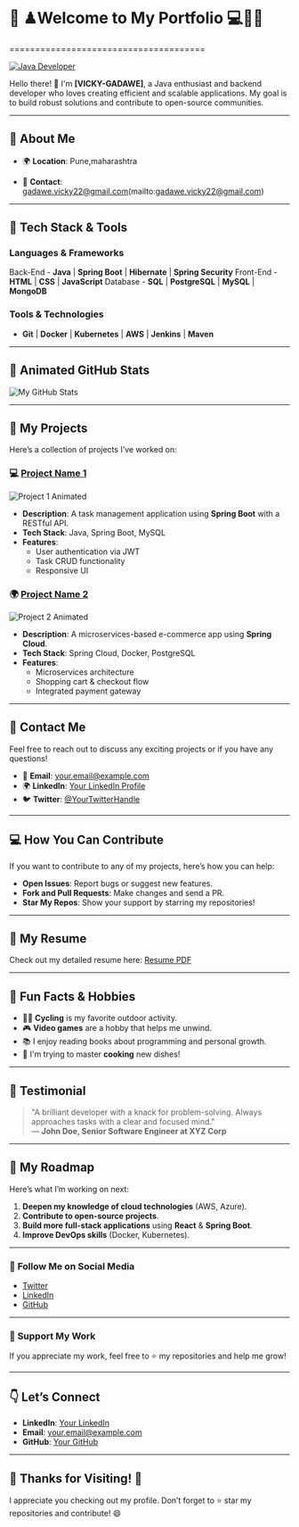 # 🌟 ♟Welcome to My  Portfolio 💻👨‍💻
======================================

[![Java Developer](https://img.shields.io/badge/Java-007396?style=flat&logo=java&logoColor=white)](https://www.oracle.com/java/)

Hello there! 👋 I'm **[VICKY-GADAWE]**, a Java enthusiast and backend developer who loves creating efficient and scalable applications. My goal is to build robust solutions and contribute to open-source communities.

----------------------------------------------------------------------------------------------------------------------------------------------------------------------------

## 🚀 **About Me**

- 🌍 **Location**: Pune,maharashtra

- 📧 **Contact**: gadawe.vicky22@gmail.com(mailto:gadawe.vicky22@gmail.com)

---

## 🌈 **Tech Stack & Tools**

### **Languages & Frameworks**

Back-End  - **Java** | **Spring Boot** | **Hibernate** | **Spring Security**
Front-End - **HTML** | **CSS** | **JavaScript**
Database  - **SQL** | **PostgreSQL** | **MySQL** | **MongoDB**

### **Tools & Technologies**

- **Git** | **Docker** | **Kubernetes** | **AWS** | **Jenkins** | **Maven**

---

## 🌟 **Animated GitHub Stats** 

![My GitHub Stats](https://github-readme-stats.vercel.app/api?username=YourGitHubUsername&show_icons=true&hide_title=true&count_private=true&theme=radical&hide=prs&line_height=24)

---

## 🎨 **My Projects**

Here’s a collection of projects I’ve worked on:

### 💻 **[Project Name 1](https://github.com/YourGitHubUsername/ProjectName1)**  
![Project 1 Animated](https://media.giphy.com/media/8Qj4v7bePSn24/giphy.gif)  
- **Description**: A task management application using **Spring Boot** with a RESTful API.
- **Tech Stack**: Java, Spring Boot, MySQL
- **Features**:
  - User authentication via JWT
  - Task CRUD functionality
  - Responsive UI

### 🌍 **[Project Name 2](https://github.com/YourGitHubUsername/ProjectName2)**  
![Project 2 Animated](https://media.giphy.com/media/Y8k9fEYxtv6Tm/giphy.gif)  
- **Description**: A microservices-based e-commerce app using **Spring Cloud**.
- **Tech Stack**: Spring Cloud, Docker, PostgreSQL
- **Features**:
  - Microservices architecture
  - Shopping cart & checkout flow
  - Integrated payment gateway

---

## 💬 **Contact Me**

Feel free to reach out to discuss any exciting projects or if you have any questions!

- 📧 **Email**: [your.email@example.com](mailto:your.email@example.com)
- 🌍 **LinkedIn**: [Your LinkedIn Profile](https://www.linkedin.com/in/yourlinkedin)
- 🐦 **Twitter**: [@YourTwitterHandle](https://twitter.com/YourTwitterHandle)

---

## 💻 **How You Can Contribute**

If you want to contribute to any of my projects, here’s how you can help:

- **Open Issues**: Report bugs or suggest new features.
- **Fork and Pull Requests**: Make changes and send a PR.
- **Star My Repos**: Show your support by starring my repositories!

---

## 🎯 **My Resume**

Check out my detailed resume here: [Resume PDF](https://www.example.com/resume)

---

## 🌱 **Fun Facts & Hobbies**

- 🚴‍♂️ **Cycling** is my favorite outdoor activity.
- 🎮 **Video games** are a hobby that helps me unwind.
- 📚 I enjoy reading books about programming and personal growth.
- 🍳 I'm trying to master **cooking** new dishes!

---

## 🎨 **Testimonial**

> "A brilliant developer with a knack for problem-solving. Always approaches tasks with a clear and focused mind."  
— **John Doe, Senior Software Engineer at XYZ Corp**

---

## 🚀 **My Roadmap**

Here’s what I’m working on next:

1. **Deepen my knowledge of cloud technologies** (AWS, Azure).
2. **Contribute to open-source projects**.
3. **Build more full-stack applications** using **React** & **Spring Boot**.
4. **Improve DevOps skills** (Docker, Kubernetes).

---

### 🔗 **Follow Me on Social Media**

- [Twitter](https://twitter.com/YourTwitterHandle)
- [LinkedIn](https://www.linkedin.com/in/yourlinkedin)
- [GitHub](https://github.com/YourGitHubUsername)

---

### 🌟 **Support My Work**

If you appreciate my work, feel free to ⭐ my repositories and help me grow!

---

## 👇 **Let’s Connect**

- **LinkedIn**: [Your LinkedIn](https://www.linkedin.com/in/yourlinkedin)
- **Email**: [your.email@example.com](mailto:your.email@example.com)
- **GitHub**: [Your GitHub](https://github.com/YourGitHubUsername)

---

## 🌟 **Thanks for Visiting!** 🌟

I appreciate you checking out my profile. Don’t forget to ⭐ star my repositories and contribute! 😄
